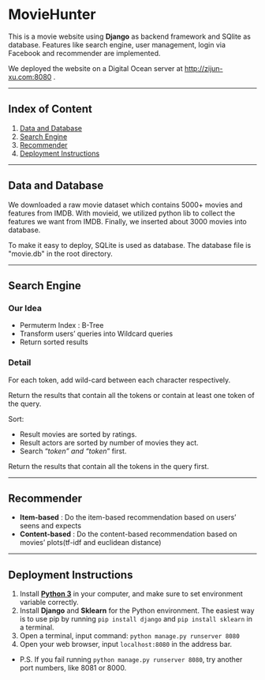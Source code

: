 # MovieHunter
This is a movie website using **Django** as backend framework and SQlite as database. Features like search engine, user management, login via Facebook and recommender are implemented.

We deployed the website on a Digital Ocean server at http://zijun-xu.com:8080 .

***

## Index of Content
1. [Data and Database](#data-and-database)
2. [Search Engine](#search-engine)
3. [Recommender](#recommender)
4. [Deployment Instructions](#deployment-instructions)

***

<a name="hello-world"></a>

## Data and Database 
We downloaded a raw movie dataset which contains 5000+ movies and features from IMDB. With movieid, we utilized python lib to collect the features we want from IMDB. Finally, we inserted about 3000 movies into database.

To make it easy to deploy, SQLite is used as database. The database file is "movie.db" in the root directory.

***

<a name="search-engine"></a>

## Search Engine

### Our Idea
- Permuterm Index : B-Tree
- Transform users’ queries into Wildcard queries
- Return sorted results

### Detail
For each token, add wild-card between each character respectively. 

Return the results that contain all the tokens or contain at least one token of the query.

Sort: 
- Result movies are sorted by ratings.                                             
- Result actors are sorted by number of movies they act.    
- Search “*token” and “token*” first. 

Return the results that contain all the tokens in the query first.

***
<a name="recommender"></a>

## Recommender

- **Item-based** : Do the item-based recommendation based on users’ seens and expects
- **Content-based** : Do the content-based recommendation based on movies’ plots(tf-idf and euclidean distance)


***

<a name="deployment-instructions"></a>

## Deployment Instructions
1. Install [**Python 3**]( https://www.python.org/) in your computer, and make sure to set environment variable correctly.
2. Install **Django** and **Sklearn** for the Python environment. The easiest way is to use pip by running `pip install django` and `pip install sklearn` in a terminal.
3. Open a terminal, input command: `python manage.py runserver 8080`
4. Open your web browser, input `localhost:8080` in the address bar.
- P.S. If you fail running `python manage.py runserver 8080`, try another port numbers, like 8081 or 8000.

